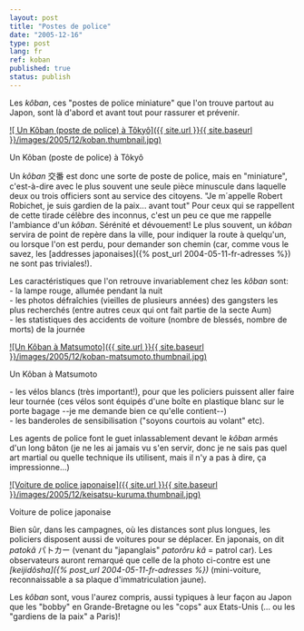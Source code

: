 ```yaml
---
layout: post
title: "Postes de police"
date: "2005-12-16"
type: post
lang: fr
ref: koban
published: true
status: publish
---
```




Les _kôban_, ces "postes de police miniature" que l'on trouve partout au Japon, sont là d'abord et avant tout pour rassurer et prévenir.

 

[![ Un Kôban (poste de police) à Tôkyô]({{ site.url }}{{ site.baseurl }}/images/2005/12/koban.thumbnail.jpg)](http://www.japonophile.com/wp-content/uploads/2004-2006/koban.jpg " Un Kôban (poste de police) à Tôkyô")

Un Kôban (poste de police) à Tôkyô

Un _kôban_ 交番 est donc une sorte de poste de police, mais en "miniature", c'est-à-dire avec le plus souvent une seule pièce minuscule dans laquelle deux ou trois officiers sont au service des citoyens. "Je m´appelle Robert Robichet, je suis gardien de la paix... avant tout" Pour ceux qui se rappellent de cette tirade célèbre des inconnus, c'est un peu ce que me rappelle l'ambiance d'un _kôban_. Sérénité et dévouement! Le plus souvent, un _kôban_ servira de point de repère dans la ville, pour indiquer la route à quelqu'un, ou lorsque l'on est perdu, pour demander son chemin (car, comme vous le savez, les [addresses japonaises]({% post_url 2004-05-11-fr-adresses %}) ne sont pas triviales!).

Les caractéristiques que l'on retrouve invariablement chez les _kôban_ sont:  
\- la lampe rouge, allumée pendant la nuit  
\- les photos défraîchies (vieilles de plusieurs années) des gangsters les plus recherchés (entre autres ceux qui ont fait partie de la secte Aum)  
\- les statistiques des accidents de voiture (nombre de blessés, nombre de morts) de la journée

[![Un Kôban à Matsumoto]({{ site.url }}{{ site.baseurl }}/images/2005/12/koban-matsumoto.thumbnail.jpg)](http://www.japonophile.com/wp-content/uploads/2004-2006/koban-matsumoto.jpg "Un Kôban à Matsumoto")

Un Kôban à Matsumoto

\- les vélos blancs (très important!), pour que les policiers puissent aller faire leur tournée (ces vélos sont équipés d'une boîte en plastique blanc sur le porte bagage --je me demande bien ce qu'elle contient--)  
\- les banderoles de sensibilisation ("soyons courtois au volant" etc).

Les agents de police font le guet inlassablement devant le _kôban_ armés d'un long bâton (je ne les ai jamais vu s'en servir, donc je ne sais pas quel art martial ou quelle technique ils utilisent, mais il n'y a pas à dire, ça impressionne...)

[![Voiture de police japonaise]({{ site.url }}{{ site.baseurl }}/images/2005/12/keisatsu-kuruma.thumbnail.jpg)](http://www.japonophile.com/wp-content/uploads/2004-2006/keisatsu-kuruma.jpg "Voiture de police japonaise")

Voiture de police japonaise

Bien sûr, dans les campagnes, où les distances sont plus longues, les policiers disposent aussi de voitures pour se déplacer. En japonais, on dit _patokâ_ パトカー (venant du "japanglais" _patorôru kâ_ = patrol car). Les observateurs auront remarqué que celle de la photo ci-contre est une _[keijidôsha]({% post_url 2004-05-11-fr-adresses %})_ (mini-voiture, reconnaissable a sa plaque d'immatriculation jaune).

Les _kôban_ sont, vous l'aurez compris, aussi typiques à leur façon au Japon que les "bobby" en Grande-Bretagne ou les "cops" aux Etats-Unis (... ou les "gardiens de la paix" a Paris)!


